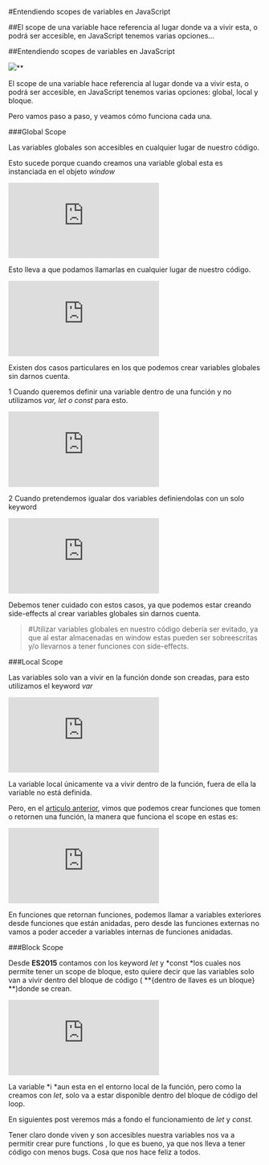 
#Entendiendo scopes de variables en JavaScript

##El scope de una variable hace referencia al lugar donde va a vivir esta, o podrá ser accesible, en JavaScript tenemos varias opciones…

##Entendiendo scopes de variables en JavaScript

![](https://medium2.global.ssl.fastly.net/max/2048/1*FNUEMnXAS0CCE_ELCgn0-Q.png)**

El scope de una variable hace referencia al lugar donde va a vivir esta, o podrá ser accesible, en JavaScript tenemos varias opciones: global, local y bloque.

Pero vamos paso a paso, y veamos cómo funciona cada una.

###Global Scope

Las variables globales son accesibles en cualquier lugar de nuestro código.

Esto sucede porque cuando creamos una variable global esta es instanciada en el objeto *window*

<iframe src="https://medium.com/media/dc70aa5cce7401527a3d71e85ef53db3" frameborder=0></iframe>

Esto lleva a que podamos llamarlas en cualquier lugar de nuestro código.

<iframe src="https://medium.com/media/24fe20e500b54e9d6b390cd531209f59" frameborder=0></iframe>

Existen dos casos particulares en los que podemos crear variables globales sin darnos cuenta.

1 Cuando queremos definir una variable dentro de una función y no utilizamos *var, let o const* para esto.

<iframe src="https://medium.com/media/e7004b8f5c6fe7495648be5a92309127" frameborder=0></iframe>

2 Cuando pretendemos igualar dos variables definiendolas con un solo keyword

<iframe src="https://medium.com/media/3a61f5ab1f17082fbfe8e35c4b5512f5" frameborder=0></iframe>

Debemos tener cuidado con estos casos, ya que podemos estar creando side-effects al crear variables globales sin darnos cuenta.
> #Utilizar variables globales en nuestro código debería ser evitado, ya que al estar almacenadas en window estas pueden ser sobreescritas y/o llevarnos a tener funciones con side-effects.

###Local Scope

Las variables solo van a vivir en la función donde son creadas, para esto utilizamos el keyword *var*

<iframe src="https://medium.com/media/b676b775fe4ad3179bf8a0ce9e6a4297" frameborder=0></iframe>

La variable local únicamente va a vivir dentro de la función, fuera de ella la variable no está definida.

Pero, en el [articulo anterior](https://medium.com/@yeion7/calculo-lambda-en-javascript-57ea69b427b1), vimos que podemos crear funciones que tomen o retornen una función, la manera que funciona el scope en estas es:

<iframe src="https://medium.com/media/44e9354f2f7104317fd7d1d67612040c" frameborder=0></iframe>

En funciones que retornan funciones, podemos llamar a variables exteriores desde funciones que están anidadas, pero desde las funciones externas no vamos a poder acceder a variables internas de funciones anidadas.

###Block Scope

Desde **ES2015** contamos con los keyword *let* y *const *los cuales nos permite tener un scope de bloque, esto quiere decir que las variables solo van a vivir dentro del bloque de código ( **{dentro de llaves es un bloque} **)donde se crean.

<iframe src="https://medium.com/media/14666add35ae6a6b90ceadb4a1894b8d" frameborder=0></iframe>

La variable *i *aun esta en el entorno local de la función, pero como la creamos con *let*, solo va a estar disponible dentro del bloque de código del loop.

En siguientes post veremos más a fondo el funcionamiento de *let* y *const.*

Tener claro donde viven y son accesibles nuestra variables nos va a permitir crear pure functions , lo que es bueno, ya que nos lleva a tener código con menos bugs. Cosa que nos hace feliz a todos.

 

 
